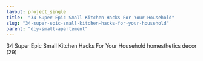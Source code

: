 ```yaml
---
layout: project_single
title:  "34 Super Epic Small Kitchen Hacks For Your Household"
slug: "34-super-epic-small-kitchen-hacks-for-your-household"
parent: "diy-small-apartement"
---
```

34 Super Epic Small Kitchen Hacks For Your Household homesthetics decor (29)